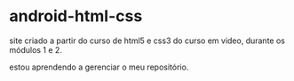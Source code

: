 # android-html-css
 site criado a partir do curso de html5 e css3 do curso em video, durante os módulos 1 e 2.


estou aprendendo a gerenciar o meu repositório.